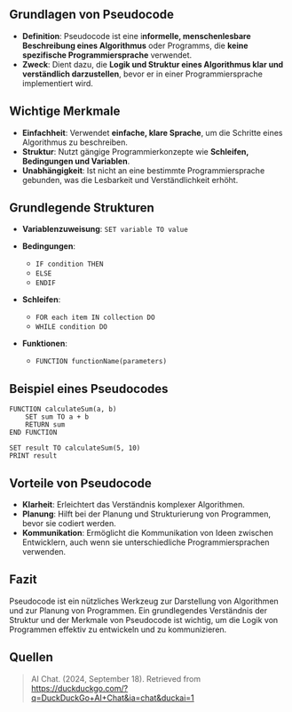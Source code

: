 ## Grundlagen von Pseudocode
- **Definition**: Pseudocode ist eine i**nformelle, menschenlesbare Beschreibung eines Algorithmus** oder Programms, die **keine spezifische Programmiersprache** verwendet.
- **Zweck**: Dient dazu, die **Logik und Struktur eines Algorithmus klar und verständlich darzustellen**, bevor er in einer Programmiersprache implementiert wird.

## Wichtige Merkmale
- **Einfachheit**: Verwendet **einfache, klare Sprache**, um die Schritte eines Algorithmus zu beschreiben.
- **Struktur**: Nutzt gängige Programmierkonzepte wie **Schleifen, Bedingungen und Variablen**.
- **Unabhängigkeit**: Ist nicht an eine bestimmte Programmiersprache gebunden, was die Lesbarkeit und Verständlichkeit erhöht.

## Grundlegende Strukturen
- **Variablenzuweisung**: `SET variable TO value`
- **Bedingungen**: 
  - `IF condition THEN`
  - `ELSE`
  - `ENDIF`
  
- **Schleifen**:
  - `FOR each item IN collection DO`
  - `WHILE condition DO`
  
- **Funktionen**: 
  - `FUNCTION functionName(parameters)`

## Beispiel eines Pseudocodes
```
FUNCTION calculateSum(a, b)
    SET sum TO a + b
    RETURN sum
END FUNCTION

SET result TO calculateSum(5, 10)
PRINT result
```

## Vorteile von Pseudocode
- **Klarheit**: Erleichtert das Verständnis komplexer Algorithmen.
- **Planung**: Hilft bei der Planung und Strukturierung von Programmen, bevor sie codiert werden.
- **Kommunikation**: Ermöglicht die Kommunikation von Ideen zwischen Entwicklern, auch wenn sie unterschiedliche Programmiersprachen verwenden.

## Fazit
Pseudocode ist ein nützliches Werkzeug zur Darstellung von Algorithmen und zur Planung von Programmen. Ein grundlegendes Verständnis der Struktur und der Merkmale von Pseudocode ist wichtig, um die Logik von Programmen effektiv zu entwickeln und zu kommunizieren.


## Quellen

> AI Chat. (2024, September 18). Retrieved from https://duckduckgo.com/?q=DuckDuckGo+AI+Chat&ia=chat&duckai=1